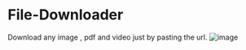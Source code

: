 # File-Downloader
Download any image , pdf and video just by pasting the url.
![image](https://user-images.githubusercontent.com/85581658/172702239-6f6ced64-eac1-4fcc-a185-1929d51969d0.png)
